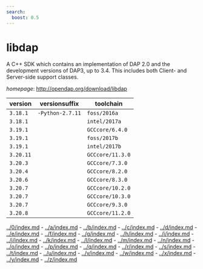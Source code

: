 ```yaml
---
search:
  boost: 0.5
---
```

# libdap

A C++ SDK which contains an implementation of DAP 2.0  and the development versions of DAP3, up to 3.4.  This includes both Client- and Server-side support classes.

*homepage*: <http://opendap.org/download/libdap>

version | versionsuffix | toolchain
--------|---------------|----------
``3.18.1`` | ``-Python-2.7.11`` | ``foss/2016a``
``3.18.1`` |  | ``intel/2017a``
``3.19.1`` |  | ``GCCcore/6.4.0``
``3.19.1`` |  | ``foss/2017b``
``3.19.1`` |  | ``intel/2017b``
``3.20.11`` |  | ``GCCcore/11.3.0``
``3.20.3`` |  | ``GCCcore/7.3.0``
``3.20.4`` |  | ``GCCcore/8.2.0``
``3.20.6`` |  | ``GCCcore/8.3.0``
``3.20.7`` |  | ``GCCcore/10.2.0``
``3.20.7`` |  | ``GCCcore/10.3.0``
``3.20.7`` |  | ``GCCcore/9.3.0``
``3.20.8`` |  | ``GCCcore/11.2.0``

[../0/index.md](0) - [../a/index.md](a) - [../b/index.md](b) - [../c/index.md](c) - [../d/index.md](d) - [../e/index.md](e) - [../f/index.md](f) - [../g/index.md](g) - [../h/index.md](h) - [../i/index.md](i) - [../j/index.md](j) - [../k/index.md](k) - [../l/index.md](l) - [../m/index.md](m) - [../n/index.md](n) - [../o/index.md](o) - [../p/index.md](p) - [../q/index.md](q) - [../r/index.md](r) - [../s/index.md](s) - [../t/index.md](t) - [../u/index.md](u) - [../v/index.md](v) - [../w/index.md](w) - [../x/index.md](x) - [../y/index.md](y) - [../z/index.md](z)

